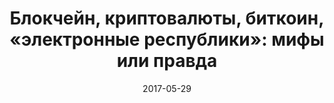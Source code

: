 ---
layout: post
title: "Блокчейн, криптовалюты, биткоин, «электронные республики»: мифы или правда"
date: 2017-05-29
file: 2017-05-29-soloviev.mp3
excerpt: Гость программы — Сергей Соловьев.
summary: Гость программы — Сергей Соловьев.
duration: "01:12:20"
length: 40874997
explicit: "no"
block: "no"
---